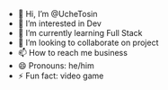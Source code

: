 - 👋 Hi, I’m @UcheTosin
- 👀 I’m interested in Dev
- 🌱 I’m currently learning Full Stack
- 💞️ I’m looking to collaborate on project
- 📫 How to reach me business
- 😄 Pronouns: he/him
- ⚡ Fun fact: video game

<!---
UcheTosin/UcheTosin is a ✨ special ✨ repository because its `README.md` (this file) appears on your GitHub profile.
You can click the Preview link to take a look at your changes.
--->
